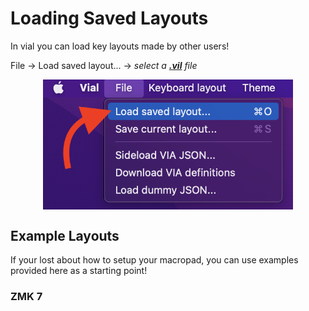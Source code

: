 # Loading Saved Layouts
In vial you can load key layouts made by other users!

File -> Load saved layout... -> *select a <ins>**.vil**</ins> file*
<p align="center" style="vertical-align: top; position: relative" >
  
<img align="top" style="vertical-align:top" src="https://github.com/ziddymakes/ZMK-Vial-Instructions/blob/main/media/38fjn29dn29djn2.png?raw=true" width="400"/>  

</p>


## Example Layouts
If your lost about how to setup your macropad, you can use examples provided here as a starting point!

### ZMK 7
